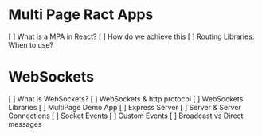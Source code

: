 # Multi Page Ract Apps
[ ] What is a MPA in React?
[ ] How do we achieve this
[ ] Routing Libraries.  When to use?

# WebSockets
[ ] What is WebSockets?
[ ] WebSockets & http protocol
[ ] WebSockets Libraries
[ ] MultiPage Demo App
[ ] Express Server
[ ] Server & Server Connections
[ ] Socket Events
[ ] Custom Events
[ ] Broadcast vs Direct messages
